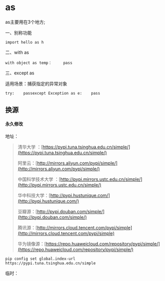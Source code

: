 # as
as主要用在3个地方;

一、别称功能

```plain
import hello as h
```

二、with as

```plain
with object as temp：     pass
```

三、except as

适用场景：捕获指定的异常对象

```plain
try:    passexcept Exception as e:    pass
```

## 换源
#### 永久修改
地址：

> 清华大学 ：[https://pypi.tuna.tsinghua.edu.cn/simple/](https://pypi.tuna.tsinghua.edu.cn/simple/)
>
> 阿里云：[http://mirrors.aliyun.com/pypi/simple/](http://mirrors.aliyun.com/pypi/simple/)
>
> 中国科学技术大学 ：[http://pypi.mirrors.ustc.edu.cn/simple/](http://pypi.mirrors.ustc.edu.cn/simple/)
>
> 华中科技大学：[http://pypi.hustunique.com/](http://pypi.hustunique.com/)
>
> 豆瓣源：[http://pypi.douban.com/simple/](http://pypi.douban.com/simple/)
>
> 腾讯源：[http://mirrors.cloud.tencent.com/pypi/simple](http://mirrors.cloud.tencent.com/pypi/simple)
>
> 华为镜像源：[https://repo.huaweicloud.com/repository/pypi/simple/](https://repo.huaweicloud.com/repository/pypi/simple/)
>



```shell
pip config set global.index-url https://pypi.tuna.tsinghua.edu.cn/simple   
```

临时：



